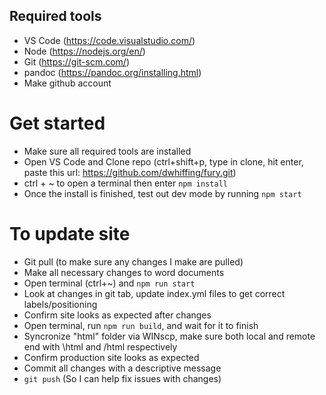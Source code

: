 ## Required tools

- VS Code (https://code.visualstudio.com/)
- Node (https://nodejs.org/en/)
- Git (https://git-scm.com/)
- pandoc (https://pandoc.org/installing.html)
- Make github account

# Get started

- Make sure all required tools are installed
- Open VS Code and Clone repo (ctrl+shift+p, type in clone, hit enter, paste this url: https://github.com/dwhiffing/fury.git)
- ctrl + ~ to open a terminal then enter `npm install`
- Once the install is finished, test out dev mode by running `npm start`

# To update site

- Git pull (to make sure any changes I make are pulled)
- Make all necessary changes to word documents
- Open terminal (ctrl+~) and `npm run start` 
- Look at changes in git tab, update index.yml files to get correct labels/positioning
- Confirm site looks as expected after changes
- Open terminal, run `npm run build`, and wait for it to finish
- Syncronize "html" folder via WINscp, make sure both local and remote end with \html and /html respectively
- Confirm production site looks as expected
- Commit all changes with a descriptive message
- `git push` (So I can help fix issues with changes)
